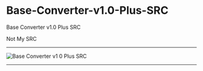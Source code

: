 # Base-Converter-v1.0-Plus-SRC
Base Converter v1.0 Plus SRC

Not My SRC

** **

![Base Converter v1 0 Plus SRC](https://user-images.githubusercontent.com/74623428/149596959-697e7994-00b2-45f9-b25a-9b374863f5a1.PNG)

** **
